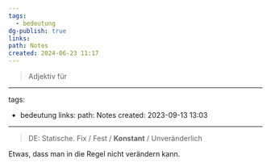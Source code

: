 ```yaml
---
tags:
  - bedeutung
dg-publish: true
links: 
path: Notes
created: 2024-06-23 11:17
---
```

> Adjektiv für 
<div class="transclusion internal-embed is-loaded"><div class="markdown-embed">



---
tags:
  - bedeutung
links: 
path: Notes
created: 2023-09-13 13:03
---
>DE: Statische.
>Fix / Fest / **Konstant** / Unveränderlich

Etwas, dass man in die Regel nicht verändern kann.


</div></div>
